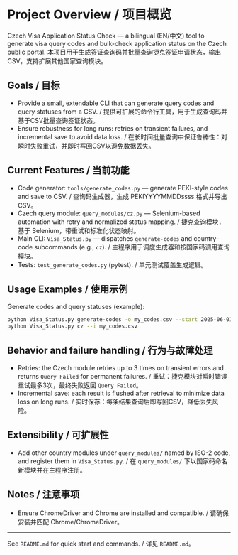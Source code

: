  # Project Overview / 项目概览

Czech Visa Application Status Check — a bilingual (EN/中文) tool to generate visa query codes and bulk-check application status on the Czech public portal. 本项目用于生成签证查询码并批量查询捷克签证申请状态，输出 CSV，支持扩展其他国家查询模块。

## Goals / 目标

- Provide a small, extendable CLI that can generate query codes and query statuses from a CSV. / 提供可扩展的命令行工具，用于生成查询码并基于CSV批量查询签证状态。
- Ensure robustness for long runs: retries on transient failures, and incremental save to avoid data loss. / 在长时间批量查询中保证鲁棒性：对瞬时失败重试，并即时写回CSV以避免数据丢失。

## Current Features / 当前功能

- Code generator: `tools/generate_codes.py` — generate PEKI-style codes and save to CSV. / 查询码生成器，生成 PEKIYYYYMMDDssss 格式并导出CSV。
- Czech query module: `query_modules/cz.py` — Selenium-based automation with retry and normalized status mapping. / 捷克查询模块，基于 Selenium，带重试和标准化状态映射。
- Main CLI: `Visa_Status.py` — dispatches `generate-codes` and country-code subcommands (e.g., `cz`). / 主程序用于调度生成器和按国家码调用查询模块。
- Tests: `test_generate_codes.py` (pytest). / 单元测试覆盖生成逻辑。

## Usage Examples / 使用示例

Generate codes and query statuses (example):

```bash
python Visa_Status.py generate-codes -o my_codes.csv --start 2025-06-01 --end 2025-08-15 --per-day 5
python Visa_Status.py cz --i my_codes.csv
```

## Behavior and failure handling / 行为与故障处理

- Retries: the Czech module retries up to 3 times on transient errors and returns `Query Failed` for permanent failures. / 重试：捷克模块对瞬时错误重试最多3次，最终失败返回 `Query Failed`。
- Incremental save: each result is flushed after retrieval to minimize data loss on long runs. / 实时保存：每条结果查询后即写回CSV，降低丢失风险。

## Extensibility / 可扩展性

- Add other country modules under `query_modules/` named by ISO-2 code, and register them in `Visa_Status.py`. / 在 `query_modules/` 下以国家码命名新模块并在主程序注册。

## Notes / 注意事项

- Ensure ChromeDriver and Chrome are installed and compatible. / 请确保安装并匹配 Chrome/ChromeDriver。

---

See `README.md` for quick start and commands. / 详见 `README.md`。
